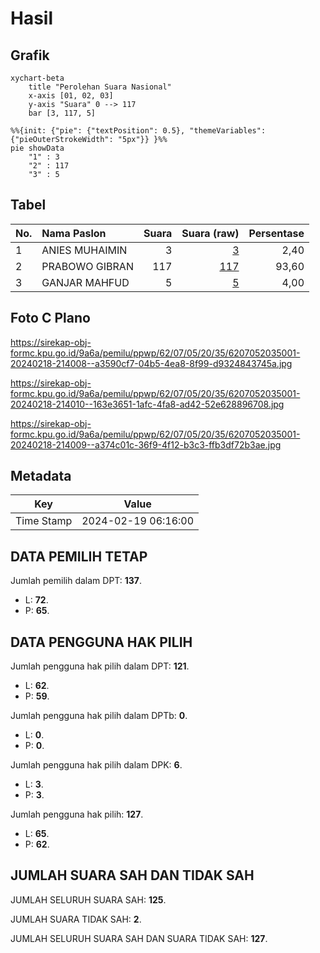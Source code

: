# Hasil

## Grafik

```mermaid
xychart-beta
    title "Perolehan Suara Nasional"
    x-axis [01, 02, 03]
    y-axis "Suara" 0 --> 117
    bar [3, 117, 5]
```

```mermaid
%%{init: {"pie": {"textPosition": 0.5}, "themeVariables": {"pieOuterStrokeWidth": "5px"}} }%%
pie showData
    "1" : 3
    "2" : 117
    "3" : 5
```

## Tabel

| No. | Nama Paslon    | Suara | Suara (raw) | Persentase |
|:--- |:-------------- | -----:| -----------:| ----------:|
| 1   | ANIES MUHAIMIN | 3     | [3][p-1]    | 2,40       |
| 2   | PRABOWO GIBRAN | 117   | [117][p-2]  | 93,60      |
| 3   | GANJAR MAHFUD  | 5     | [5][p-3]    | 4,00       |


[p-1]: https://github.com/gigit-pemilu/pemilu-2024/blob/main/pilpres/hitung-suara/sub/62-kalimantan-tengah/sub/07-seruyan/sub/05-seruyan-hulu/sub/2035-tumbang-taberau/sub/001-tps/sub/paslon-1.txt
[p-2]: https://github.com/gigit-pemilu/pemilu-2024/blob/main/pilpres/hitung-suara/sub/62-kalimantan-tengah/sub/07-seruyan/sub/05-seruyan-hulu/sub/2035-tumbang-taberau/sub/001-tps/sub/paslon-2.txt
[p-3]: https://github.com/gigit-pemilu/pemilu-2024/blob/main/pilpres/hitung-suara/sub/62-kalimantan-tengah/sub/07-seruyan/sub/05-seruyan-hulu/sub/2035-tumbang-taberau/sub/001-tps/sub/paslon-3.txt

## Foto C Plano

https://sirekap-obj-formc.kpu.go.id/9a6a/pemilu/ppwp/62/07/05/20/35/6207052035001-20240218-214008--a3590cf7-04b5-4ea8-8f99-d9324843745a.jpg

https://sirekap-obj-formc.kpu.go.id/9a6a/pemilu/ppwp/62/07/05/20/35/6207052035001-20240218-214010--163e3651-1afc-4fa8-ad42-52e628896708.jpg

https://sirekap-obj-formc.kpu.go.id/9a6a/pemilu/ppwp/62/07/05/20/35/6207052035001-20240218-214009--a374c01c-36f9-4f12-b3c3-ffb3df72b3ae.jpg


## Metadata

| Key        | Value               |
| ---------- | ------------------- |
| Time Stamp | 2024-02-19 06:16:00 |


## DATA PEMILIH TETAP

Jumlah pemilih dalam DPT: **137**.
 * L: **72**.
 * P: **65**.

## DATA PENGGUNA HAK PILIH

Jumlah pengguna hak pilih dalam DPT: **121**.
 * L: **62**.
 * P: **59**.

Jumlah pengguna hak pilih dalam DPTb: **0**.
 * L: **0**.
 * P: **0**.

Jumlah pengguna hak pilih dalam DPK: **6**.
 * L: **3**.
 * P: **3**.

Jumlah pengguna hak pilih: **127**.
 * L: **65**.
 * P: **62**.

## JUMLAH SUARA SAH DAN TIDAK SAH

JUMLAH SELURUH SUARA SAH: **125**.

JUMLAH SUARA TIDAK SAH: **2**.

JUMLAH SELURUH SUARA SAH DAN SUARA TIDAK SAH: **127**.


